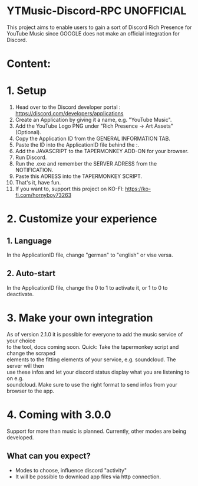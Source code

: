 # YTMusic-Discord-RPC UNOFFICIAL
This project aims to enable users to gain a sort of Discord Rich Presence for YouTube Music since GOOGLE does not make an official integration for Discord.

# Content:

# 1. Setup
   1. Head over to the Discord developer portal : https://discord.com/developers/applications
   2. Create an Application by giving it a name, e.g. "YouTube Music".
   3. Add the YouTube Logo PNG under "Rich Presence -> Art Assets" (Optional).
   4. Copy the Application ID from the GENERAL INFORMATION TAB.
   5. Paste the ID into the ApplicationID file behind the :.
   6. Add the JAVASCRIPT to the TAPERMONKEY ADD-ON for your browser.
   7. Run Discord.
   8. Run the .exe and remember the SERVER ADRESS from the NOTIFICATION.
   9. Paste this ADRESS into the TAPERMONKEY SCRIPT.
   10. That's it, have fun.
   11. If you want to, support this project on KO-FI: https://ko-fi.com/hornyboy73263


# 2. Customize your experience
   ## 1. Language
   In the ApplicationID file, change "german" to "english" or vise versa.


   ## 2. Auto-start
   In the ApplicationID file, change the 0 to 1 to activate it, or 1 to 0 to deactivate.


# 3. Make your own integration

As of version 2.1.0 it is possible for everyone to add the music service of your choice   
to the tool, docs coming soon. Quick: Take the tapermonkey script and change the scraped   
elements to the fitting elements of your service, e.g. soundcloud. The server will then   
use these infos and let your discord status display what you are listening to on e.g.   
soundcloud. Make sure to use the right format to send infos from your browser to the app.   


# 4. Coming with 3.0.0

Support for more than music is planned. Currently, other modes are being developed.   

## What can you expect?   

- Modes to choose, influence discord "activity"
- It will be possible to download app files via http connection.




